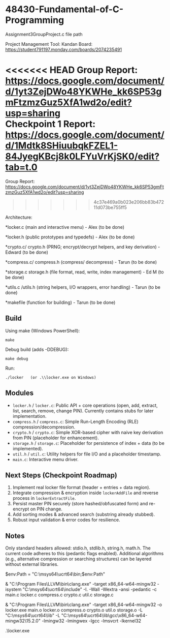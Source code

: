 # 48430-Fundamental-of-C-Programming
Assignment3GroupProject.c file path

Project Management Tool: Kandan Board: https://student791197.monday.com/boards/2074235491

<<<<<<< HEAD
Group Report: https://docs.google.com/document/d/1yt3ZejDWo48YKWHe_kk6SP53gmFtzmzGuz5XfA1wd2o/edit?usp=sharing \
Checkpoint 1 Report: https://docs.google.com/document/d/1Mdtk8SHiuubqkFZEL1-84JyegKBcj8k0LFYuVrKjSK0/edit?tab=t.0 
=======
Group Report: https://docs.google.com/document/d/1yt3ZejDWo48YKWHe_kk6SP53gmFtzmzGuz5XfA1wd2o/edit?usp=sharing
>>>>>>> 4c37e469a0b023e206bb83b47211d073be755ff5

Architecture:

*locker.c (main and interactive menu) - Alex (to be done)

*locker.h (public prototypes and typedefs) - Alex (to be done)

*crypto.c/ crypto.h (PRNG; encrypt/decrypt helpers, and key derivation) - Edward (to be done)

*compress.c/ compress.h (compress/ decompress) - Tarun (to be done)

*storage.c storage.h (file format, read, write, index management) - Ed M (to be done)

*utils.c /utils.h (string helpers, I/O wrappers, error handling) - Tarun (to be done)

*makefile (function for building) - Tarun (to be done)

## Build

Using make (Windows PowerShell):

```
make
```

Debug build (adds -DDEBUG):

```
make debug
```

Run:

```
./locker   (or .\\locker.exe on Windows)
```

## Modules

- `locker.h` / `locker.c`: Public API + core operations (open, add, extract, list, search, remove, change PIN). Currently contains stubs for later implementation.
- `compress.h` / `compress.c`: Simple Run-Length Encoding (RLE) compression/decompression.
- `crypto.h` / `crypto.c`: Simple XOR-based cipher with naive key derivation from PIN (placeholder for enhancement).
- `storage.h` / `storage.c`: Placeholder for persistence of index + data (to be implemented).
- `util.h` / `util.c`: Utility helpers for file I/O and a placeholder timestamp.
- `main.c`: Interactive menu driver.

## Next Steps (Checkpoint Roadmap)
1. Implement real locker file format (header + entries + data region).
2. Integrate compression & encryption inside `lockerAddFile` and reverse process in `lockerExtractFile`.
3. Persist master PIN securely (store hashed/obfuscated form) and re-encrypt on PIN change.
4. Add sorting modes & advanced search (substring already stubbed).
5. Robust input validation & error codes for resilience.

## Notes
Only standard headers allowed: stdio.h, stdlib.h, string.h, math.h. The current code adheres to this (pedantic flags enabled). Additional algorithms (e.g., alternative compression or searching structures) can be layered without external libraries.


$env:Path = "C:\msys64\ucrt64\bin;$env:Path"


& "C:\Program Files\LLVM\bin\clang.exe" -target x86_64-w64-mingw32 -isystem "C:\msys64\ucrt64\include" -I. -Wall -Wextra -ansi -pedantic -c main.c locker.c compress.c crypto.c util.c storage.c


& "C:\Program Files\LLVM\bin\clang.exe" -target x86_64-w64-mingw32 -o locker.exe main.o locker.o compress.o crypto.o util.o storage.o -L "C:\msys64\ucrt64\lib" -L "C:\msys64\ucrt64\lib\gcc\x86_64-w64-mingw32\15.2.0" -lmingw32 -lmingwex -lgcc -lmsvcrt -lkernel32 




.\locker.exe



